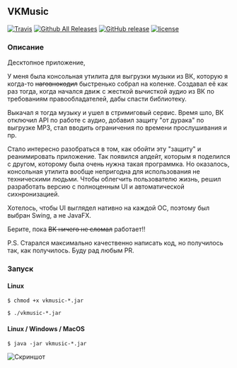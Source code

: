 ## VKMusic
[![Travis](https://img.shields.io/travis/ruslanys/vkmusic.svg?style=flat-square)](https://travis-ci.org/ruslanys/vkmusic)
[![Github All Releases](https://img.shields.io/github/downloads/ruslanys/vkmusic/total.svg?style=flat-square)](https://github.com/ruslanys/vkmusic/releases)
[![GitHub release](https://img.shields.io/github/release/ruslanys/vkmusic.svg?style=flat-square)](https://github.com/ruslanys/vkmusic/releases)
[![license](https://img.shields.io/github/license/ruslanys/vkmusic.svg?style=flat-square)](https://github.com/ruslanys/vkmusic)

### Описание

Десктопное приложение, 

У меня была консольная утилита для выгрузки музыки из ВК, которую я когда-то ~~наговнокодил~~ быстренько 
собрал на коленке. Создавал её как раз тогда, когда начался движ с жесткой вычисткой аудио из ВК по требованиям 
правообладателей, дабы спасти библиотеку. 

Выкачал я тогда музыку и ушел в стримиговый сервис. Время шло, ВК отключил API по работе с аудио, 
добавил защиту "от дурака" по выгрузке MP3, стал вводить ограничения по времени прослушивания и пр. 

Стало интересно разобраться в том, как обойти эту "защиту" и реанимировать приложение. Так появился апдейт, которым я 
поделился с другом, которому была очень нужна такая программка. Но оказалось, консольная утилита вообще непригодна 
для использования не техническими людьми. Чтобы облегчить пользователю жизнь, решил разработать версию с полноценным 
UI и автоматической сихнронизацией.

Хотелось, чтобы UI выглядел нативно на каждой ОС, поэтому был выбран Swing, а не JavaFX.

Берите, пока ~~ВК ничего не сломал~~ работает!!

P.S. Старался максимально качественно написать код, но получилось так, как получилось. Буду рад любым PR.

### Запуск

#### Linux

```$ chmod +x vkmusic-*.jar```

```$ ./vkmusic-*.jar```


#### Linux / Windows / MacOS

```$ java -jar vkmusic-*.jar```




![Скриншот](docs/screen.png "Скриншот")